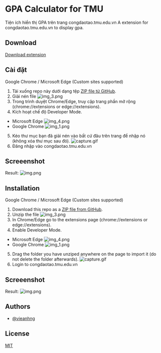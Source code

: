 
# GPA Calculator for TMU

Tiện ích hiển thị GPA trên trang congdaotao.tmu.edu.vn
A extension for congdaotao.tmu.edu.vn to display gpa.

## Download

[Download extension](https://github.com/vieanhng/GPA_Calculator/archive/refs/heads/main.zip)

## Cài đặt

Google Chrome / Microsoft Edge (Custom sites supported)

1. Tải xuống repo này dưới dạng tệp [ZIP file từ GitHub](https://github.com/vieanhng/GPA_Calculator/archive/refs/heads/main.zip).
2. Giải nén file
![img_3.png](img_3.png)
3. Trong trình duyệt Chrome/Edge, truy cập trang phần mở rộng (chrome://extensions or edge://extensions).
4. Kích hoạt chế độ Developer Mode.
- Microsoft Edge
![img_4.png](img_4.png)
- Google Chrome
![img_1.png](img_1.png)
5. Kéo thư mục bạn đã giải nén vào bất cứ đâu trên trang để nhập nó (không xóa thư mục sau đó).
![capture.gif](capture.gif)
6. Đăng nhập vào congdaotao.tmu.edu.vn 
## Screeenshot
Result:
![img.png](img.png)

## Installation

Google Chrome / Microsoft Edge (Custom sites supported)

1. Download this repo as a [ZIP file from GitHub](https://github.com/vieanhng/GPA_Calculator/archive/refs/heads/main.zip).
2. Unzip the file
![img_3.png](img_3.png)
3. In Chrome/Edge go to the extensions page (chrome://extensions or edge://extensions).
4. Enable Developer Mode.
- Microsoft Edge
![img_4.png](img_4.png)
- Google Chrome
![img_1.png](img_1.png)
5. Drag the folder you have unziped anywhere on the page to import it (do not delete the folder afterwards).
![capture.gif](capture.gif)
6. Login to congdaotao.tmu.edu.vn 
## Screeenshot
Result:
![img.png](img.png)

## Authors

- [@vieanhng](https://www.github.com/vieanhng)


## License

[MIT](https://choosealicense.com/licenses/mit/)

